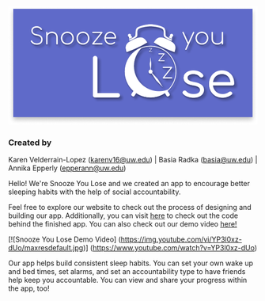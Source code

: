 ![Snooze You Lose stylized logo with a clock](images/syl_logo.png)

### Created by 
Karen Velderrain-Lopez (karenv16@uw.edu) | 
Basia Radka (basia@uw.edu) | 
Annika Epperly (epperann@uw.edu)

Hello! We're Snooze You Lose and we created an app to encourage better sleeping habits with the help of social accountability.

Feel free to explore our website to check out the process of designing and building our app. Additionally, you can visit [here](https://github.com/UWSocialComputing/snooze-you-lose-code) to check out the code behind the finished app. You can also check out our demo video [here!](https://www.youtube.com/watch?v=YP3l0xz-dUo)

[![Snooze You Lose Demo Video]
(https://img.youtube.com/vi/YP3l0xz-dUo/maxresdefault.jpg)]
(https://www.youtube.com/watch?v=YP3l0xz-dUo)

Our app helps build consistent sleep habits. You can set your own wake up and bed times, set alarms, and set an accountability type to have friends help keep you accountable. You can view and share your progress within the app, too!
